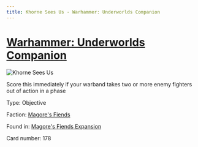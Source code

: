 ```yaml
---
title: Khorne Sees Us - Warhammer: Underworlds Companion
---
```


# [Warhammer: Underworlds Companion](https://guidokessels.github.io/wh-underworlds)

  

![Khorne Sees Us](https://warhammerunderworlds.com/wp-content/uploads/sites/6/2018/03/178_ENG.png)

Score this immediately if your warband takes two or more enemy fighters out of action in a phase

Type: Objective

Faction: [Magore's Fiends](https://guidokessels.github.io/wh-underworlds/factions/magores-fiends)

Found in: [Magore's Fiends Expansion](https://guidokessels.github.io/wh-underworlds/locations/magores-fiends-expansion)

Card number: 178
